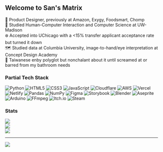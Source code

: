 ## Welcome to San's Matrix

<!--
**ssaanndwich/ssaanndwich** is a ✨ _special_ ✨ repository because its `README.md` (this file) appears on your GitHub profile.
- 🌱 I’m currently learning ...
- 👯 I’m looking to collaborate on ...
- 🤔 I’m looking for help with ...
- 💬 Ask me about ...
- 📫 How to reach me: ...
- 😄 Pronouns: ...
- ⚡ Fun fact: ...
-->

🍥 Product Designer, previously at Amazon, Exygy, Foodsmart, Chomp <br/>
🦾 Studied Human-Computer Interaction and Computer Science at UW-Madison <br/>
❄️ Accepted into UChicago with a <15% transfer applicant acceptance rate but turned it down <br/>
🗺️ Studied data at Columbia University, image-to-hand/eye interpretation at Concept Design Academy <br/>
🧋 Taiwanese enby polyglot but nonchalant about it until screamed at or barred from my bathroom needs <br/>

### Partial Tech Stack
![Python](https://img.shields.io/badge/python-3670A0?style=for-the-badge&logo=python&logoColor=ffdd54) ![HTML5](https://img.shields.io/badge/html5-%23E34F26.svg?style=for-the-badge&logo=html5&logoColor=white) ![CSS3](https://img.shields.io/badge/css3-%231572B6.svg?style=for-the-badge&logo=css3&logoColor=white) ![JavaScript](https://img.shields.io/badge/javascript-%23323330.svg?style=for-the-badge&logo=javascript&logoColor=%23F7DF1E) ![Cloudflare](https://img.shields.io/badge/Cloudflare-F38020?style=for-the-badge&logo=Cloudflare&logoColor=white) ![AWS](https://img.shields.io/badge/AWS-%23FF9900.svg?style=for-the-badge&logo=amazon-aws&logoColor=white) ![Vercel](https://img.shields.io/badge/vercel-%23000000.svg?style=for-the-badge&logo=vercel&logoColor=white) ![Netlify](https://img.shields.io/badge/netlify-%23000000.svg?style=for-the-badge&logo=netlify&logoColor=#00C7B7) ![Pandas](https://img.shields.io/badge/pandas-%23150458.svg?style=for-the-badge&logo=pandas&logoColor=white) ![NumPy](https://img.shields.io/badge/numpy-%23013243.svg?style=for-the-badge&logo=numpy&logoColor=white) ![Figma](https://img.shields.io/badge/figma-%23F24E1E.svg?style=for-the-badge&logo=figma&logoColor=white) ![Storybook](https://img.shields.io/badge/-Storybook-FF4785?style=for-the-badge&logo=storybook&logoColor=white) ![Blender](https://img.shields.io/badge/blender-%23F5792A.svg?style=for-the-badge&logo=blender&logoColor=white) ![Aseprite](https://img.shields.io/badge/Aseprite-FFFFFF?style=for-the-badge&logo=Aseprite&logoColor=#7D929E) ![Arduino](https://img.shields.io/badge/-Arduino-00979D?style=for-the-badge&logo=Arduino&logoColor=white) ![FFmpeg](https://shields.io/badge/FFmpeg-%23171717.svg?logo=ffmpeg&style=for-the-badge&labelColor=171717&logoColor=5cb85c) ![Itch.io](https://img.shields.io/badge/Itch-%23FF0B34.svg?style=for-the-badge&logo=Itch.io&logoColor=white) ![Steam](https://img.shields.io/badge/steam-%23000000.svg?style=for-the-badge&logo=steam&logoColor=white)

### Stats
![](https://github-readme-stats.vercel.app/api?username=ssaanndwich&theme=gotham&hide_border=true&include_all_commits=true&count_private=false)<br/>
![](https://nirzak-streak-stats.vercel.app/?user=ssaanndwich&theme=gotham&hide_border=true)<br/>
![](https://github-readme-stats.vercel.app/api/top-langs/?username=ssaanndwich&theme=gotham&hide_border=true&include_all_commits=true&count_private=false&layout=compact)

---
[![](https://visitcount.itsvg.in/api?id=ssaanndwich&icon=0&color=0)](https://visitcount.itsvg.in)

<!-- Proudly created with GPRM ( https://gprm.itsvg.in ) -->
